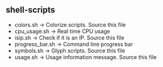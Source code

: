 ## shell-scripts

- colors.sh         -> Colorize scripts. Source this file
- cpu_usage.sh      -> Real time CPU usage
- isip.sh           -> Check if it is an IP. Source this file
- progress_bar.sh   -> Command line progress bar
- symbols.sh        -> Glyph scripts. Source this file
- usage.sh          -> Usage information message. Source this file